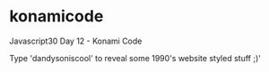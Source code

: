 # konamicode
Javascript30 Day 12 - Konami Code

Type 'dandysoniscool' to reveal some 1990's website styled stuff ;)'
